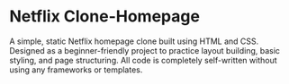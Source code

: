 # Netflix Clone-Homepage
A simple, static Netflix homepage clone built using HTML and CSS. Designed as a beginner-friendly project to practice layout building, basic styling, and page structuring. All code is completely self-written without using any frameworks or templates.